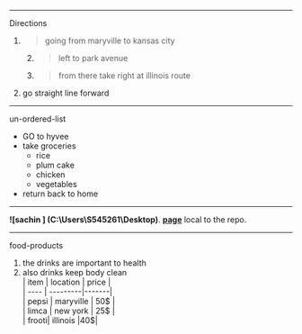  *****
Directions
 1. > going from maryville to kansas city 
       2. > left to park avenue 
       3. > from there take right at illinois route 
4. go straight line forward

******
un-ordered-list
* GO to hyvee
* take groceries
    * rice
    * plum cake
    * chicken 
    * vegetables
 * return back to home   
 ------------------------
**![sachin ] (C:\Users\S545261\Desktop)**.
 **[page](AboutMe.md)** local to the repo.


 *******
 food-products
 1. the drinks are important to health<br>
 2.  also drinks keep body clean<br>
  | item | location | price |<br>
  | ---- | ---------|-------|<br>
  | pepsi |  maryville | 50$ |<br>
  | limca | new york   | 25$ |<br>
  | frooti| illinois   |40$|<br>